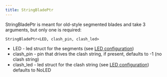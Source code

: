 ```yaml
---
title: StringBladePtr
---
```

StringBladePtr is meant for old-style segmented blades and take 3 arguments, but only one is required:

    StringBladePtr<LED, clash_pin, clash_led>

* LED - led struct for the segments (see [LED configuration](led-configuration.md))
* clash_pin - pin that drives the clash string, if present, defaults to -1 (no clash string)
* clash_led - led struct for the clash string (see [LED configuration](led-configuration.md)) defaults to NoLED
